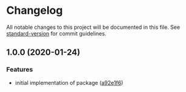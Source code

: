 # Changelog

All notable changes to this project will be documented in this file. See [standard-version](https://github.com/conventional-changelog/standard-version) for commit guidelines.

## 1.0.0 (2020-01-24)

### Features

- initial implementation of package ([a92e1f6](https://github.com/movableink/ember-cli-deploy-gitlab-scm-data-generator/commit/a92e1f61a60785d445eada427805db7736be79c9))
